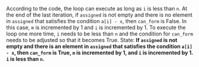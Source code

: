 According to the code, the loop can execute as long as `i` is less than `n`. At the end of the last iteration, if `assigned` is not empty and there is no element in `assigned` that satisfies the condition `a[i] - x`, then `can_form` is False. In this case, `m` is incremented by 1 and `i` is incremented by 1. To execute the loop one more time, `i` needs to be less than `n` and the condition for `can_form` needs to be adjusted so that it becomes True.
State: **If `assigned` is not empty and there is an element in `assigned` that satisfies the condition `a[i] - x`, then `can_form` is True, `m` is incremented by 1, and `i` is incremented by 1. `i` is less than `n`.**
